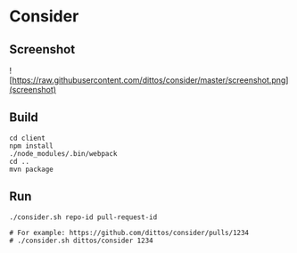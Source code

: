 # Consider

## Screenshot

![https://raw.githubusercontent.com/dittos/consider/master/screenshot.png](screenshot)

## Build

    cd client
    npm install
    ./node_modules/.bin/webpack
    cd ..
    mvn package

## Run

    ./consider.sh repo-id pull-request-id

    # For example: https://github.com/dittos/consider/pulls/1234
    # ./consider.sh dittos/consider 1234
